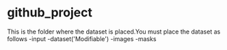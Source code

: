 # github_project
 
This is the folder where the dataset is placed.You must place the dataset as follows
  -input
     -dataset('Modifiable')
       -images
       -masks
